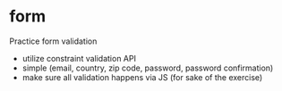 # form  
  
Practice form validation  
- utilize constraint validation API  
- simple (email, country, zip code, password, password confirmation)  
- make sure all validation happens via JS (for sake of the exercise)  